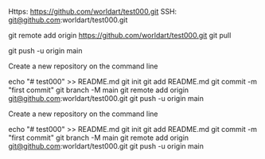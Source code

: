 Https: https://github.com/worldart/test000.git
SSH: git@github.com:worldart/test000.git

git remote add origin https://github.com/worldart/test000.git
git pull

git push -u origin main


Create a new repository on the command line

echo "# test000" >> README.md
git init
git add README.md
git commit -m "first commit"
git branch -M main
git remote add origin git@github.com:worldart/test000.git
git push -u origin main


Create a new repository on the command line

echo "# test000" >> README.md
git init
git add README.md
git commit -m "first commit"
git branch -M main
git remote add origin git@github.com:worldart/test000.git
git push -u origin main
